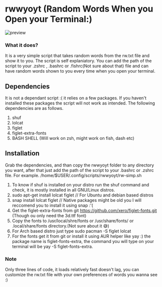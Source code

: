 # rwwyoyt (Random Words When you Open your Terminal:)
![preview](https://raw.githubusercontent.com/Sidmaz666/rwwyoyt/main/rw-preview.jpg)
### What it does?
It is a very simple script that takes random words from the rw.txt file and show it to you. The script is self explaniatory. You can add the path of the script to your .zshrc , .bashrc or .fishrc(Not sure about that) file and can have random words shown to you every time when you open your terminal.
## Dependencies
It is not a dependant script :( it relies on a few packages. If you haven't installed these packages the script will not work as intended. The following dependencies are as follows.
1. shuf
2. lolcat
3. figlet
4. figlet-extra-fonts
5. BASH SHELL (Will work on zsh, might work on fish, dash etc)
## Installation
Grab the dependencies, and than copy the rwwyoyt folder to any directory you want, after that just add the path of the script to your .bashrc or .zshrc file. For example.
 /home/$USER/.config/scripts/rwwyoyt/rw-simp.sh
  1. To know if shuf is installed on your distro run the shuf command and check, it is mostly installed in all GNU/Linux distros.
  2. sudo apt-get install lolcat figlet // For Ubuntu and debian based distros
  3. snap install lolcat figlet // Native packages might be old you I will reccomend you to install it using snap :'(
  4. Get the figlet-extra-fonts from git https://github.com/xero/figlet-fonts.git (Though ou only need the 3d.ttf font)
  5. Copy the fonts to /usr/local/shre/fonts or /usr/share/fonts/ or .local/share/fonts  directory.(Not sure about it 😅)
  6. For Arch based distro just type sudo pacman -S figlet lolcat
  7. For the fonts get it from git or install it using AUR helper like yay :) the package name is figlet-fonts-extra, the command you will type on your terminal will be yay -S figlet-fonts-extra.
### Note
Only three lines of code, it loads relatively fast doesn't lag, you can customize the rw.txt file with your own preferences of words you wanna see :)
